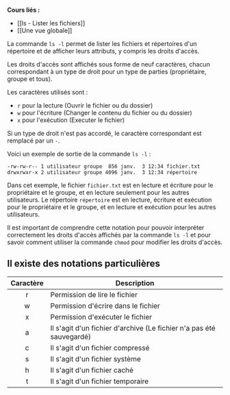 **Cours liés :**
- [[ls - Lister les fichiers]]
- [[Une vue globale]]

La commande `ls -l` permet de lister les fichiers et répertoires d'un répertoire et de afficher leurs attributs, y compris les droits d'accès.

Les droits d'accès sont affichés sous forme de neuf caractères, chacun correspondant à un type de droit pour un type de parties (propriétaire, groupe et tous). 

Les caractères utilisés sont :

- `r` pour la lecture (Ouvrir le fichier ou du dossier)
- `w` pour l'écriture  (Changer le contenu du fichier ou du dossier)
- `x` pour l'exécution (Executer le fichier)

Si un type de droit n'est pas accordé, le caractère correspondant est remplacé par un `-`.

Voici un exemple de sortie de la commande `ls -l` :

```
-rw-rw-r-- 1 utilisateur groupe  856 janv.  3 12:34 fichier.txt
drwxrwxr-x 2 utilisateur groupe 4096 janv.  3 12:34 répertoire
```

Dans cet exemple, le fichier `fichier.txt` est en lecture et écriture pour le propriétaire et le groupe, et en lecture seulement pour les autres utilisateurs. Le répertoire `répertoire` est en lecture, écriture et exécution pour le propriétaire et le groupe, et en lecture et exécution pour les autres utilisateurs.

Il est important de comprendre cette notation pour pouvoir interpréter correctement les droits d'accès affichés par la commande `ls -l` et pour savoir comment utiliser la commande `chmod` pour modifier les droits d'accès.

## Il existe des notations particulières 

| Caractère | Description                                                          |
|:---------:| -------------------------------------------------------------------- |
|     r     | Permission de lire le fichier                                        |
|     w     | Permission d'écrire dans le fichier                                  |
|     x     | Permission d'exécuter le fichier                                     |
|     a     | Il s'agit d'un fichier d'archive (Le fichier n'a pas été sauvegardé) |
|     c     | Il s'agit d'un fichier compressé                                     |
|     s     | Il s'agit d'un fichier système                                       |
|     h     | Il s'agit d'un fichier caché                                         |
|     t     | Il s'agit d'un fichier temporaire                                    |


